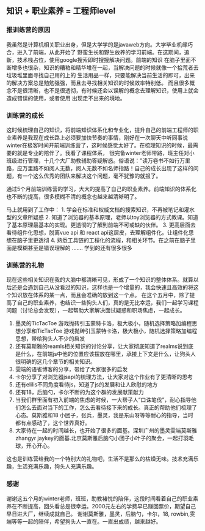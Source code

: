 ## 知识 + 职业素养 = 工程师level

### 报训练营的原因
我虽然是计算机相关职业出身，但是大学学的是javaweb方向。大学毕业机缘巧合，进入了前端，从此开始了
野蛮生长和野生放养的学习前端。在这期间，追新，技术栈占位，使用google搜索即时搜搜解决问题。前端的知识
在脑子里面不断增多也很杂，知识的糟粕和精华堆在一起，当解决问题的时候就像一个拾荒者去垃圾堆里面寻找自己用的上的
生活用品一样，只要能解决当前生活的即可，出来的解决方案总是勉勉强强，而且去寻找相关知识的时候效率特别低。
而且很多概念不是很清晰，也不是很透彻，有时候还会以误解的概念去理解知识，使用上就会造成错误的使用，或者使用
出现走不出来的境地。
### 训练营的成长
这时候梳理自己的知识，将前端知识体系化和专业化，提升自己的前端工程师的职业素养是我现在成长路上必须要加快节奏的事情，刚好在一次聊天中听同事说winter在极客时间开前端训练营了，这时候感觉太好了。在梳理知识的时候，最需要的就是专业的陪伴了。我看了课程体系，
很完备winter老师带路，班主任对小班级进行管理，十几个大厂助教辅助答疑解惑。俗语说：”读万卷书不如行万里路，应万里路不如阅人无数，阅人无数不如名师指路！自己的成长出现了这样的问题，有一个这么优秀的团队来解决这个问题，毫不犹豫的就报了。
    
通过5个月前端训练营的学习，大大的提高了自己的职业素养。前端知识的体系化也不断的提高，很多模糊不清的概念也越来越清晰明了。

马上就用到了工作中：
    1. 学会在标准和权威文档的搜索知识，不再被笔记和灌水型的文章所疑惑
    2. 知道了浏览器的基本原理，老师以toy浏览器的方式教课。知道了基本原理最基本的实现。更透彻的了解到前端不可或缺的伙伴。
    3. 更高层面去看待组件化思想，脱离vue api 和 react api这层皮，去理解组件化。让组件化思想在脑子里更透彻
    4. 熟悉工具链的工程化的流程，和相关环节。在之前在脑子里面是模糊甚至是错误理解的
    .......
    学到的还有很多很多
### 训练营的礼物
现在这些相关知识在我的大脑中都清晰可见，形成了一个知识的整体体系。就算以后还是会遇到自己从没看过的知识，这样也是一个增量的，我会快速且高效的将这个知识放在体系的某一点，而且会准确的放到这一个点。
在这个五月中，除了提高了自己的职业素养，也结识一些狗头人们，真的是无比幸运，我们一起学习课程问题（讨论总会发现），一起帮助大家解决面试疑惑和职场焦虑，一起成长。
    
 1. 墨灵的TicTacToe 游戏抛砖引玉蒙特卡洛，极大极小，随机选择策略加编程思想分享和TicTacToe 游戏抛砖引玉蒙特卡洛，极大极小，随机选择策略加编程思想，带给狗头人不少的启发
 2. 还有莫斯雅的reamls相关知识的讨论分享，让大家彻底知道了realms说到底是什么，在前端js中他的位置应该摆放在哪里，承接上下文是什么，让狗头人很明确的这几个章节的相关知识。
 3. 雯端的语雀博客的分享，带给了大家很多的启发
 4. 卡尔分享了对浏览器jsapi的梳理方法，让大家对这个作业有了更清晰的思考
 5. 还有elilis不同角度看待js，知道了js的发展和让人欣慰的地方
 6. 还有18，后脑勺，卡尔不断的为这个群的发展献策献力
 7. 当我们群里面有初入前端的焦虑的时候，一大帮子人“口诛笔伐”，耐心指导他们怎么去面对当下的工作，怎么去看待接下来的成长。真正的帮助他们梳理了心态。莫斯雅和18 小团子，张兵，墨灵，我是东山呀等等耐心的指导，当时都有点感动了，这个世界真好。
 8. 大家待在一起的时间越长，也开始了很多的面基。深圳广州的墨灵雯端莫斯雅zhangyr jaykey的面基.北京莫斯雅后脑勺小团子小叶子的聚会，一起打羽毛球，开心开心。

这也是训练营给我的一个特别大的礼物吧，生活不是那么的枯燥无味。技术充满乐趣，生活充满乐趣，狗头人充满乐趣。

### 感谢
谢谢这五个月的winter老师，班班，助教褚悦的陪伴，这段时间看着自己的职业素养在不断提高，回头看总是很幸运。2000元左右的学费早已赚回票价，期望自己
早日进大厂，继续成就自己。
谢谢莫斯雅，墨灵，后脑勺，卡尔，18, rowbin,雯端等等一起的陪伴，希望狗头人一直在。一直出成绩，越来越好。
